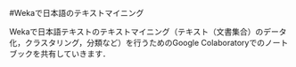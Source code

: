 #Wekaで日本語のテキストマイニング

Wekaで日本語テキストのテキストマイニング（テキスト（文書集合）のデータ化，クラスタリング，分類など）を行うためのGoogle Colaboratoryでのノートブックを共有していきます．
